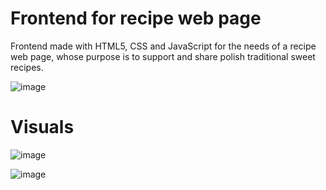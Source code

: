 # Frontend for recipe web page
Frontend made with HTML5, CSS and JavaScript for the needs of a recipe web page, whose purpose is to support and share polish traditional sweet recipes. 

![image](https://github.com/user-attachments/assets/1bb394ce-00de-4006-bc3e-70f7c55fb916)




# Visuals

![image](https://github.com/user-attachments/assets/4744d2fd-b8f3-4841-8247-3184de78664f)

![image](https://github.com/user-attachments/assets/a88a183a-d2d1-4ca8-83bb-476b6a6054dc)




